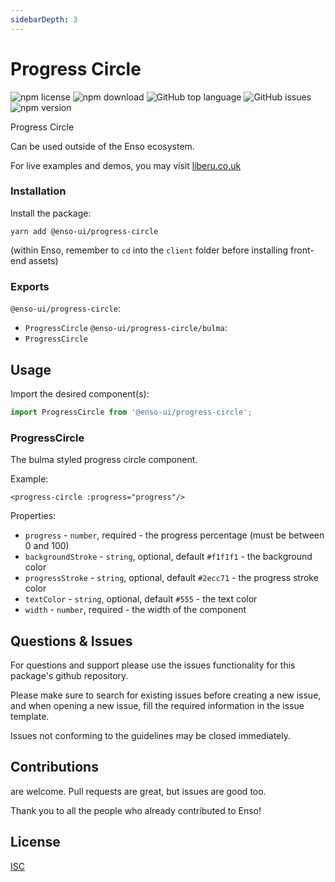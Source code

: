 ```yaml
---
sidebarDepth: 3
---
```


# Progress Circle

![npm license](https://img.shields.io/npm/l/@enso-ui/progress-circle.svg) 
![npm download](https://img.shields.io/npm/dm/@enso-ui/progress-circle.svg) 
![GitHub top language](https://img.shields.io/github/languages/top/enso-ui/progress-circle.svg) 
![GitHub issues](https://img.shields.io/github/issues/enso-ui/progress-circle.svg) 
![npm version](https://img.shields.io/npm/v/@enso-ui/progress-circle.svg) 

Progress Circle

Can be used outside of the Enso ecosystem.

For live examples and demos, you may visit [liberu.co.uk](https://www.liberu.co.uk)

### Installation

Install the package:
```
yarn add @enso-ui/progress-circle
```

(within Enso, remember to `cd` into the `client` folder before installing front-end assets)

### Exports

`@enso-ui/progress-circle`:
- `ProgressCircle`
`@enso-ui/progress-circle/bulma`:
- `ProgressCircle`


## Usage

Import the desired component(s):
```js
import ProgressCircle from '@enso-ui/progress-circle';
```

### ProgressCircle
The bulma styled progress circle component. 

Example:
```vue
<progress-circle :progress="progress"/>
```

Properties:
- `progress` - `number`, required - the progress percentage (must be between 0 and 100)
- `backgroundStroke` - `string`, optional, default `#f1f1f1` - the background color 
- `progressStroke` - `string`, optional, default `#2ecc71` - the progress stroke color
- `textColor` - `string`, optional, default `#555` - the text color
- `width` - `number`, required - the width of the component

## Questions & Issues

For questions and support please use the issues functionality
for this package's github repository.

Please make sure to search for existing issues before creating a new issue,
and when opening a new issue, fill the required information in the issue template.

Issues not conforming to the guidelines may be closed immediately.

## Contributions

are welcome. Pull requests are great, but issues are good too.

Thank you to all the people who already contributed to Enso!

## License

[ISC](https://opensource.org/licenses/ISC)
